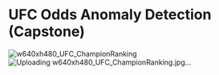 # UFC Odds Anomaly Detection (Capstone)

![w640xh480_UFC_ChampionRanking](https://user-images.githubusercontent.com/70002987/119575571-df9af180-bd7c-11eb-9db1-1ba37342df97.jpg)
![Uploading w640xh480_UFC_ChampionRanking.jpg…]()

